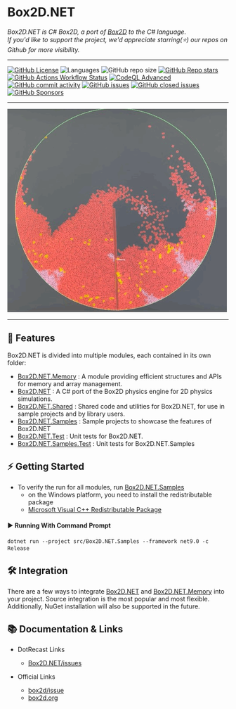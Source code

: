  
# Box2D.NET

*Box2D.NET is C# Box2D, a port of [Box2D](https://github.com/erincatto/box2d) to the C# language.*  
*If you'd like to support the project, we'd appreciate starring(⭐) our repos on Github for more visibility.*

---

[![GitHub License](https://img.shields.io/github/license/ikpil/Box2D.NET?style=for-the-badge)](https://github.com/ikpil/Box2D.NET/blob/main/LICENSE)
![Languages](https://img.shields.io/github/languages/top/ikpil/Box2D.NET?style=for-the-badge)
![GitHub repo size](https://img.shields.io/github/repo-size/ikpil/Box2D.NET?style=for-the-badge)
[![GitHub Repo stars](https://img.shields.io/github/stars/ikpil/Box2D.NET?style=for-the-badge&logo=github)](https://github.com/ikpil/Box2D.NET)
[![GitHub Actions Workflow Status](https://img.shields.io/github/actions/workflow/status/ikpil/Box2D.NET/dotnet.yml?style=for-the-badge&logo=github)](https://github.com/ikpil/Box2D.NET/actions/workflows/dotnet.yml)
[![CodeQL Advanced](https://img.shields.io/github/actions/workflow/status/ikpil/Box2D.NET/codeql.yml?style=for-the-badge&logo=github&label=CODEQL)](https://github.com/ikpil/Box2D.NET/actions/workflows/codeql.yml)
[![GitHub commit activity](https://img.shields.io/github/commit-activity/m/ikpil/Box2D.NET?style=for-the-badge&logo=github)](https://github.com/ikpil/Box2D.NET/commits)
[![GitHub issues](https://img.shields.io/github/issues-raw/ikpil/Box2D.NET?style=for-the-badge&logo=github&color=44cc11)](https://github.com/ikpil/Box2D.NET/issues)
[![GitHub closed issues](https://img.shields.io/github/issues-closed-raw/ikpil/Box2D.NET?style=for-the-badge&logo=github&color=a371f7)](https://github.com/ikpil/Box2D.NET/issues)
[![GitHub Sponsors](https://img.shields.io/github/sponsors/ikpil?style=for-the-badge&logo=GitHub-Sponsors&link=https%3A%2F%2Fgithub.com%2Fsponsors%2Fikpil)](https://github.com/sponsors/ikpil)

---

[![demo](https://github.com/ikpil/ikpil/blob/main/img/423102962-0dc4a92b-0f1a-407d-9e65-fc507e09962b.gif?raw=true)](https://github.com/ikpil/Box2D.NET)

---

## 🚀 Features

Box2D.NET is divided into multiple modules, each contained in its own folder:

  - [Box2D.NET.Memory](https://github.com/ikpil/Box2D.NET/tree/main/src/Box2D.NET.Memory) : A module providing efficient structures and APIs for memory and array management. 
  - [Box2D.NET](https://github.com/ikpil/Box2D.NET/tree/main/src/Box2D.NET) : A C# port of the Box2D physics engine for 2D physics simulations.
  - [Box2D.NET.Shared](https://github.com/ikpil/Box2D.NET/tree/main/src/Box2D.NET.Shared) : Shared code and utilities for Box2D.NET, for use in sample projects and by library users.
  - [Box2D.NET.Samples](https://github.com/ikpil/Box2D.NET/tree/main/src/Box2D.NET.Samples) : Sample projects to showcase the features of Box2D.NET
  - [Box2D.NET.Test](https://github.com/ikpil/Box2D.NET/tree/main/test/Box2D.NET.Test) : Unit tests for Box2D.NET.
  - [Box2D.NET.Samples.Test](https://github.com/ikpil/Box2D.NET/tree/main/test/Box2D.NET.Samples.Test) : Unit tests for Box2D.NET.Samples

## ⚡ Getting Started

- To verify the run for all modules, run [Box2D.NET.Samples](https://github.com/ikpil/Box2D.NET/tree/main/src/Box2D.NET.Samples/Box2D.NET.Samples.csproj)
    - on the Windows platform, you need to install the redistributable package
    - [Microsoft Visual C++ Redistributable Package](https://learn.microsoft.com/en-us/cpp/windows/latest-supported-vc-redist)

#### ▶️ Running With Command Prompt

```shell
dotnet run --project src/Box2D.NET.Samples --framework net9.0 -c Release
```

## 🛠️ Integration

There are a few ways to integrate [Box2D.NET](https://github.com/ikpil/DotRecast/tree/main/src/Box2D.NET) and [Box2D.NET.Memory](https://github.com/ikpil/Box2D.NET/tree/main/src/Box2D.NET.Memory) into your project.
Source integration is the most popular and most flexible. Additionally, NuGet installation will also be supported in the future.

## 📚 Documentation & Links

- DotRecast Links
    - [Box2D.NET/issues](https://github.com/ikpil/Box2D.NET/issues)

- Official Links
    - [box2d/issue](https://github.com/erincatto/box2d/issues)
    - [box2d.org](https://box2d.org)
